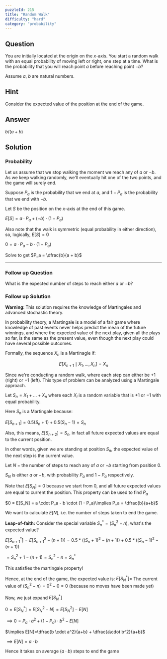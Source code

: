 ```yaml
---
puzzleId: 215
title: "Random Walk"
difficulty: "hard"
category: "probability"
---
```


## Question
You are initially located at the origin on the $x$-axis. You start a random walk with an equal probability of moving left or right, one step at a time. What is the probability that you will reach point $a$ before reaching point $-b$? 

Assume $a$, $b$ are natural numbers.

## Hint
Consider the expected value of the position at the end of the game.

## Answer
$b/(a+b)$

## Solution
<!-- If you try the Markov-chain approach, this question will never end! For this problem, we will use Martingales. -->


### Probability

Let us assume that we stop walking the moment we reach any of $a$ or $-b$. As we keep walking randomly, we'll eventually hit one of the two points, and the game will surely end.

Suppose $P_a$ is the probability that we end at $a$, and $1 - P_a$ is the probability that we end with $-b$. 

Let $S$ be the position on the $x$-axis at the end of this game.

$E[S] = a \cdot P_a + (-b) \cdot (1 - P_a)$

Also note that the walk is symmetric (equal probability in either direction), so, logically, $E[S] = 0$

$0 = a \cdot P_a - b \cdot (1 - P_a)$

Solve to get $P_a = \dfrac{b}{a + b}$

---

### Follow up Question
What is the expected number of steps to reach either $a$ or $-b$? 


### Follow up Solution

**Warning**: This solution requires the knowledge of Martingales and advanced stochastic theory.

In probability theory, a Martingale is a model of a fair game where knowledge of past events never helps predict the mean of the future winnings, and where the expected value of the next play, given all the plays so far, is the same as the present value, even though the next play could have several possible outcomes.

Formally, the sequence $X_n$ is a Martinagle if:

$${E} [X_{n+1}\mid X_{1},\ldots ,X_{n}]=X_{n}$$

Since we're conducting a random walk, where each step can either be $+1$ (right) or $-1$ (left). This type of problem can be analyzed using a Martingale approach.


Let $S_n = X_1+...+X_n$ where each $X_i$ is a random variable that is $+1$ or $-1$ with equal probability.


Here $S_n$ is a Martingale because:

$E[S_{n+1}] = 0.5(S_{n} + 1) + 0.5(S_n - 1) = S_n$

Also, this means, $E[S_{n+2}] = S_n$, in fact all future expected values are equal to the current position.

In other words, given we are standing at position $S_n$, the expected value of the next step is the current value.

Let $N$ = the number of steps to reach any of $a$ or $-b$ starting from position 0.

$S_N$ is either $a$ or $-b$, with probability $P_a$ and $1 - P_a$ respectively.

Note that $E[S_N] = 0$ because we start from 0, and all future expected values are equal to current the position. This property can be used to find $P_a$

$0 = E[S_N] = a \cdot P_a - b \cdot (1 - P_a)\implies P_a = \dfrac{b}{a+b}$


We want to calculate $E[N]$, i.e. the number of steps taken to end the game.

**Leap-of-faith:** Consider the special variable $S^*_n = (S^2_n - n)$, what's the expected value?

$E[S^*_{n+1}] = E[S^2_{n+1} - (n+1)] = 0.5 * ((S_{n}+1)^2 - (n+1))+ 0.5 * ((S_{n}-1)^2 -(n+1))$

<!-- $= \dfrac{S^2_{n} + 1 - 2S_n}{2} + \dfrac{ +(n+1)}{2} - (n+1)$ -->
$= S^2_{n} + 1 - (n+1) = S^2_n-n = S^*_n$

This satisfies the martingale property!

Hence, at the end of the game, the expected value is: $E[S^*_N] =$ The current value of $(S^2_n - n) = 0^2 -0 = 0$ (because no moves have been made yet)

Now, we just expand $E[S^*_N]$

$0 = E[S^*_N] = E[S_N^2-N]= E[S_N^2] - E[N]$

$\implies 0 = P_a \cdot a^2 + (1 - P_a) \cdot b^2 - E[N]$

$\implies E[N]=\dfrac{b \cdot a^2}{a+b} + \dfrac{a\cdot b^2}{a+b}$

$\implies E[N] = a\cdot b$

Hence it takes on average $(a\cdot b)$ steps to end the game

